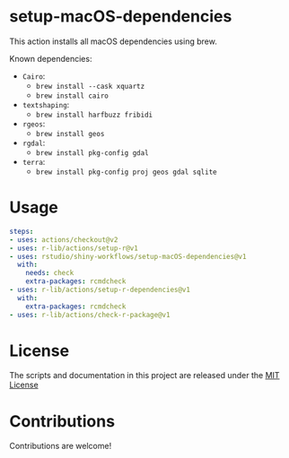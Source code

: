 # setup-macOS-dependencies

<!-- [![RStudio community](https://img.shields.io/badge/community-github--actions-blue?style=social&logo=rstudio&logoColor=75AADB)](https://community.rstudio.com/new-topic?category=Package%20development&tags=github-actions) -->

This action installs all macOS dependencies using brew.

Known dependencies:
* `Cairo`:
  * `brew install --cask xquartz`
  * `brew install cairo`
* `textshaping`:
  * `brew install harfbuzz fribidi`
* `rgeos`:
  * `brew install geos`
* `rgdal`:
  * `brew install pkg-config gdal`
* `terra`:
  * `brew install pkg-config proj geos gdal sqlite`


# Usage

```yaml
steps:
- uses: actions/checkout@v2
- uses: r-lib/actions/setup-r@v1
- uses: rstudio/shiny-workflows/setup-macOS-dependencies@v1
  with:
    needs: check
    extra-packages: rcmdcheck
- uses: r-lib/actions/setup-r-dependencies@v1
  with:
    extra-packages: rcmdcheck
- uses: r-lib/actions/check-r-package@v1
```

# License

The scripts and documentation in this project are released under the [MIT License](LICENSE)

# Contributions

Contributions are welcome!
